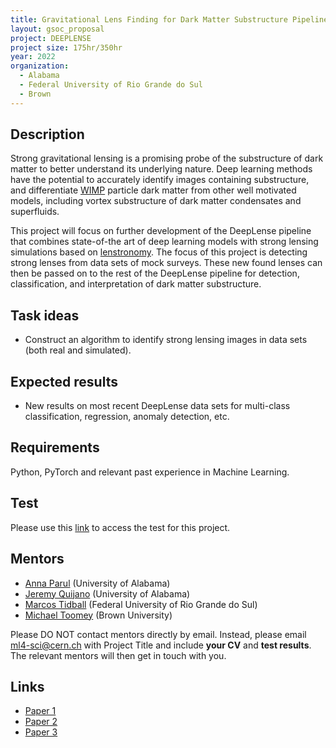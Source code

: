 ```yaml
---
title: Gravitational Lens Finding for Dark Matter Substructure Pipeline
layout: gsoc_proposal
project: DEEPLENSE
project size: 175hr/350hr
year: 2022
organization:
  - Alabama
  - Federal University of Rio Grande do Sul
  - Brown
---
```


## Description

Strong gravitational lensing is a promising probe of the substructure of dark matter to better understand its underlying nature. Deep learning methods have the potential to accurately identify images containing substructure, and differentiate [WIMP](https://en.wikipedia.org/wiki/Weakly_interacting_massive_particles) particle dark matter from other well motivated models, including vortex substructure of dark matter condensates and superfluids.

This project will focus on further development of the DeepLense pipeline that combines state-of-the art of deep learning models with strong lensing simulations based on [lenstronomy](https://lenstronomy.readthedocs.io/en/latest/). The focus of this project is detecting strong lenses from data sets of mock surveys. These new found lenses can then be passed on to the rest of the DeepLense pipeline for detection, classification, and interpretation of dark matter substructure.

## Task ideas
 * Construct an algorithm to identify strong lensing images in data sets (both real and simulated). 

## Expected results
 *  New results on most recent DeepLense data sets for multi-class classification, regression, anomaly detection, etc. 

## Requirements
Python, PyTorch and relevant past experience in Machine Learning. 

## Test
Please use this [link](https://docs.google.com/document/d/1y9-F1Z8iz_GvVRL9lQmMKlbq3ID3spiW0npe1s1fXwg/edit?usp=sharing) to access the test for this project. 

## Mentors
  * [Anna Parul](mailto:ml4-sci@cern.ch) (University of Alabama)
  * [Jeremy Quijano](mailto:ml4-sci@cern.ch) (University of Alabama)
  * [Marcos Tidball](mailto:ml4-sci@cern.ch) (Federal University of Rio Grande do Sul)
  * [Michael Toomey](mailto:ml4-sci@cern.ch) (Brown University)


Please DO NOT contact mentors directly by email. Instead, please email [ml4-sci@cern.ch](mailto:ml4-sci@cern.ch) with Project Title and include **your CV** and **test results**. The relevant mentors will then get in touch with you. 


## Links
  * [Paper 1](https://arxiv.org/abs/2008.12731)
  * [Paper 2](https://arxiv.org/abs/1909.07346)
  * [Paper 3](https://arxiv.org/abs/2112.12121)
  
